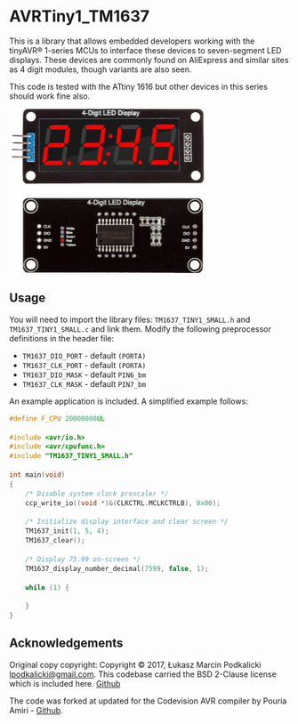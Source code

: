 # AVRTiny1_TM1637

This is a library that allows embedded developers working with the tinyAVR® 1-series MCUs to interface these devices to seven-segment LED displays. These devices are commonly found on AliExpress and similar sites as 4 digit modules, though variants are also seen. 

This code is tested with the ATtiny 1616 but other devices in this series should work fine also.

![](display.webp)

## Usage

You will need to import the library files: `TM1637_TINY1_SMALL.h` and `TM1637_TINY1_SMALL.c` and link them. Modify the following preprocessor definitions in the header file:

- `TM1637_DIO_PORT` - default `(PORTA)`
- `TM1637_CLK_PORT` - default `(PORTA)`
- `TM1637_DIO_MASK` - default `PIN6_bm`
- `TM1637_CLK_MASK` - default `PIN7_bm`

An example application is included. A simplified example follows:

```c
#define F_CPU 20000000UL

#include <avr/io.h>
#include <avr/cpufunc.h> 
#include "TM1637_TINY1_SMALL.h"

int main(void)
{
	/* Disable system clock prescaler */
    ccp_write_io((void *)&(CLKCTRL.MCLKCTRLB), 0x00);

    /* Initialize display interface and clear screen */
    TM1637_init(1, 5, 4);
    TM1637_clear();
	
	/* Display 75.99 on-screen */
    TM1637_display_number_decimal(7599, false, 1);

    while (1) {

    }
}
```


## Acknowledgements

Original copy copyright: Copyright © 2017, Łukasz Marcin Podkalicki <lpodkalicki@gmail.com>. This codebase carried the BSD 2-Clause license which is included here. [Github](https://github.com/lpodkalicki/attiny-tm1637-library)

The code was forked at updated for the Codevision AVR compiler by Pouria Amiri - [Github](https://github.com/pouria-workshop/tm1637-library/tree/master). 

